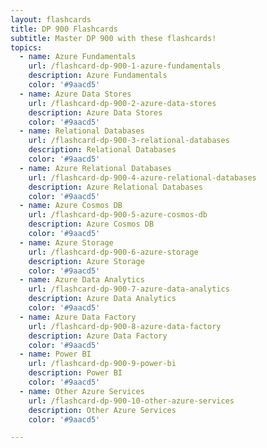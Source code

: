 ```yaml
---
layout: flashcards
title: DP 900 Flashcards
subtitle: Master DP 900 with these flashcards!
topics:
  - name: Azure Fundamentals
    url: /flashcard-dp-900-1-azure-fundamentals
    description: Azure Fundamentals
    color: '#9aacd5'
  - name: Azure Data Stores
    url: /flashcard-dp-900-2-azure-data-stores
    description: Azure Data Stores
    color: '#9aacd5'
  - name: Relational Databases
    url: /flashcard-dp-900-3-relational-databases
    description: Relational Databases
    color: '#9aacd5'
  - name: Azure Relational Databases
    url: /flashcard-dp-900-4-azure-relational-databases
    description: Azure Relational Databases
    color: '#9aacd5'
  - name: Azure Cosmos DB
    url: /flashcard-dp-900-5-azure-cosmos-db
    description: Azure Cosmos DB
    color: '#9aacd5'
  - name: Azure Storage
    url: /flashcard-dp-900-6-azure-storage
    description: Azure Storage
    color: '#9aacd5'
  - name: Azure Data Analytics
    url: /flashcard-dp-900-7-azure-data-analytics
    description: Azure Data Analytics
    color: '#9aacd5'
  - name: Azure Data Factory
    url: /flashcard-dp-900-8-azure-data-factory
    description: Azure Data Factory
    color: '#9aacd5'
  - name: Power BI
    url: /flashcard-dp-900-9-power-bi
    description: Power BI
    color: '#9aacd5'
  - name: Other Azure Services
    url: /flashcard-dp-900-10-other-azure-services
    description: Other Azure Services
    color: '#9aacd5'

---
```


